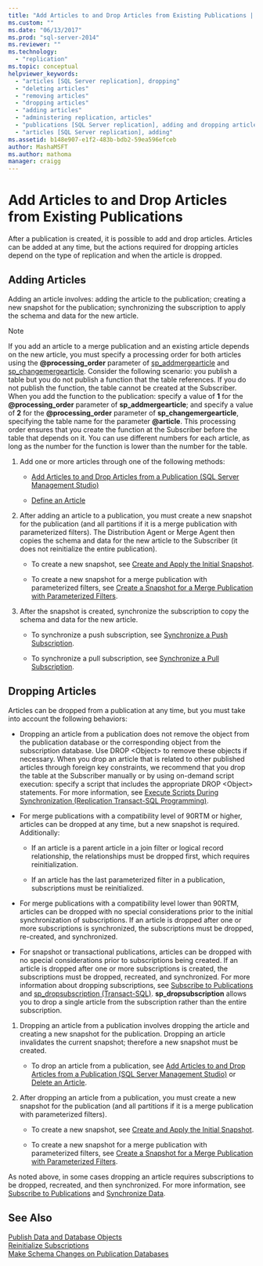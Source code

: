 ```yaml
---
title: "Add Articles to and Drop Articles from Existing Publications | Microsoft Docs"
ms.custom: ""
ms.date: "06/13/2017"
ms.prod: "sql-server-2014"
ms.reviewer: ""
ms.technology: 
  - "replication"
ms.topic: conceptual
helpviewer_keywords: 
  - "articles [SQL Server replication], dropping"
  - "deleting articles"
  - "removing articles"
  - "dropping articles"
  - "adding articles"
  - "administering replication, articles"
  - "publications [SQL Server replication], adding and dropping articles"
  - "articles [SQL Server replication], adding"
ms.assetid: b148e907-e1f2-483b-bdb2-59ea596efceb
author: MashaMSFT
ms.author: mathoma
manager: craigg
---
```

# Add Articles to and Drop Articles from Existing Publications
  After a publication is created, it is possible to add and drop articles. Articles can be added at any time, but the actions required for dropping articles depend on the type of replication and when the article is dropped.  
  
## Adding Articles  
 Adding an article involves: adding the article to the publication; creating a new snapshot for the publication; synchronizing the subscription to apply the schema and data for the new article.  
  
> [!NOTE]  
>  If you add an article to a merge publication and an existing article depends on the new article, you must specify a processing order for both articles using the **@processing_order** parameter of [sp_addmergearticle](/sql/relational-databases/system-stored-procedures/sp-addmergearticle-transact-sql) and [sp_changemergearticle](/sql/relational-databases/system-stored-procedures/sp-changemergearticle-transact-sql). Consider the following scenario: you publish a table but you do not publish a function that the table references. If you do not publish the function, the table cannot be created at the Subscriber. When you add the function to the publication: specify a value of **1** for the **@processing_order** parameter of **sp_addmergearticle**; and specify a value of **2** for the **@processing_order** parameter of **sp_changemergearticle**, specifying the table name for the parameter **@article**. This processing order ensures that you create the function at the Subscriber before the table that depends on it. You can use different numbers for each article, as long as the number for the function is lower than the number for the table.  
  
1.  Add one or more articles through one of the following methods:  
  
    -   [Add Articles to and Drop Articles from a Publication &#40;SQL Server Management Studio&#41;](add-articles-to-and-drop-articles-from-a-publication.md)  
  
    -   [Define an Article](define-an-article.md)  
  
2.  After adding an article to a publication, you must create a new snapshot for the publication (and all partitions if it is a merge publication with parameterized filters). The Distribution Agent or Merge Agent then copies the schema and data for the new article to the Subscriber (it does not reinitialize the entire publication).  
  
    -   To create a new snapshot, see [Create and Apply the Initial Snapshot](../create-and-apply-the-initial-snapshot.md).  
  
    -   To create a new snapshot for a merge publication with parameterized filters, see [Create a Snapshot for a Merge Publication with Parameterized Filters](../create-a-snapshot-for-a-merge-publication-with-parameterized-filters.md).  
  
3.  After the snapshot is created, synchronize the subscription to copy the schema and data for the new article.  
  
    -   To synchronize a push subscription, see [Synchronize a Push Subscription](../synchronize-a-push-subscription.md).  
  
    -   To synchronize a pull subscription, see [Synchronize a Pull Subscription](../synchronize-a-pull-subscription.md).  
  
## Dropping Articles  
 Articles can be dropped from a publication at any time, but you must take into account the following behaviors:  
  
-   Dropping an article from a publication does not remove the object from the publication database or the corresponding object from the subscription database. Use DROP \<Object> to remove these objects if necessary. When you drop an article that is related to other published articles through foreign key constraints, we recommend that you drop the table at the Subscriber manually or by using on-demand script execution: specify a script that includes the appropriate DROP \<Object> statements. For more information, see [Execute Scripts During Synchronization &#40;Replication Transact-SQL Programming&#41;](../execute-scripts-during-synchronization-replication-transact-sql-programming.md).  
  
-   For merge publications with a compatibility level of 90RTM or higher, articles can be dropped at any time, but a new snapshot is required. Additionally:  
  
    -   If an article is a parent article in a join filter or logical record relationship, the relationships must be dropped first, which requires reinitialization.  
  
    -   If an article has the last parameterized filter in a publication, subscriptions must be reinitialized.  
  
-   For merge publications with a compatibility level lower than 90RTM, articles can be dropped with no special considerations prior to the initial synchronization of subscriptions. If an article is dropped after one or more subscriptions is synchronized, the subscriptions must be dropped, re-created, and synchronized.  
  
-   For snapshot or transactional publications, articles can be dropped with no special considerations prior to subscriptions being created. If an article is dropped after one or more subscriptions is created, the subscriptions must be dropped, recreated, and synchronized. For more information about dropping subscriptions, see [Subscribe to Publications](../subscribe-to-publications.md) and [sp_dropsubscription &#40;Transact-SQL&#41;](/sql/relational-databases/system-stored-procedures/sp-dropsubscription-transact-sql). **sp_dropsubscription** allows you to drop a single article from the subscription rather than the entire subscription.  
  
1.  Dropping an article from a publication involves dropping the article and creating a new snapshot for the publication. Dropping an article invalidates the current snapshot; therefore a new snapshot must be created.  
  
    -   To drop an article from a publication, see [Add Articles to and Drop Articles from a Publication &#40;SQL Server Management Studio&#41;](add-articles-to-and-drop-articles-from-a-publication.md) or [Delete an Article](delete-an-article.md).  
  
2.  After dropping an article from a publication, you must create a new snapshot for the publication (and all partitions if it is a merge publication with parameterized filters).  
  
    -   To create a new snapshot, see [Create and Apply the Initial Snapshot](../create-and-apply-the-initial-snapshot.md).  
  
    -   To create a new snapshot for a merge publication with parameterized filters, see [Create a Snapshot for a Merge Publication with Parameterized Filters](../create-a-snapshot-for-a-merge-publication-with-parameterized-filters.md).  
  
 As noted above, in some cases dropping an article requires subscriptions to be dropped, recreated, and then synchronized. For more information, see [Subscribe to Publications](../subscribe-to-publications.md) and [Synchronize Data](../synchronize-data.md).  
  
## See Also  
 [Publish Data and Database Objects](publish-data-and-database-objects.md)   
 [Reinitialize Subscriptions](../reinitialize-subscriptions.md)   
 [Make Schema Changes on Publication Databases](make-schema-changes-on-publication-databases.md)  
  
  
